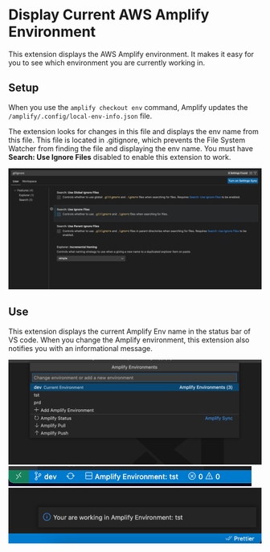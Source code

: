# Display Current AWS Amplify Environment

This extension displays the AWS Amplify environment. It makes it easy for you to see which environment you are currently working in.

## Setup

When you use the ```amplify checkout env``` command, Amplify updates the ```/amplify/.config/local-env-info.json``` file.

The extension looks for changes in this file and displays the env name from this file. This file is located in .gitignore, which prevents the File System Watcher from finding the file and displaying the env name. You must have **Search: Use Ignore Files** disabled to enable this extension to work.

![ignoreFiles](./images/search-use-ignore-files.png)

## Use

This extension displays the current Amplify Env name in the status bar of VS code. When you change the Amplify environment, this extension also notifies you with an informational message.

![listing](./images//listingView.png)
![statusBar](./images/statusbar.png) ![message](./images/message.png) 

